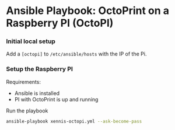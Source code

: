 # Ansible Playbook: OctoPrint on a Raspberry PI (OctoPI)

### Initial local setup

Add a `[octopi]`  to `/etc/ansible/hosts` with the IP of the Pi.

### Setup the Raspberry PI

Requirements:
* Ansible is installed
* PI with OctoPrint is up and running

Run the playbook
```sh
ansible-playbook xennis-octopi.yml --ask-become-pass
```
